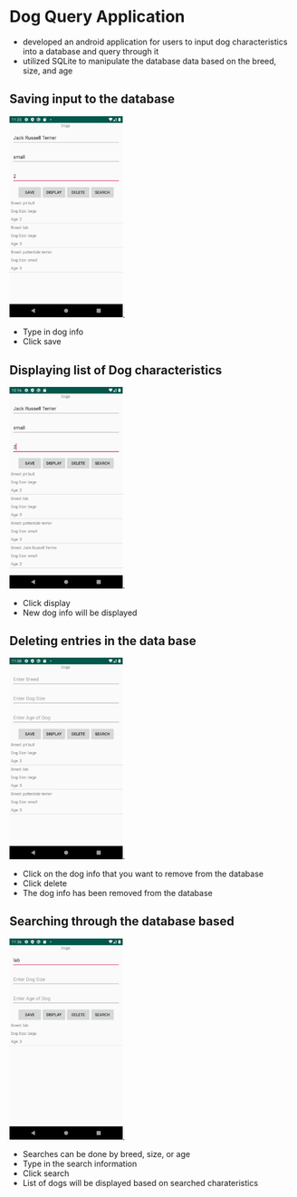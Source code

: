 # Dog Query Application
- developed an android application for users to input dog characteristics into a database and query through it
- utilized SQLite to manipulate the database data based on the breed, size, and age
## Saving input to the database
<img src=images/image7.png width= "200">.
- Type in dog info
- Click save
## Displaying list of Dog characteristics
<img src=images/image.png width= "200">.
- Click display
- New dog info will be displayed 
## Deleting entries in the data base
<img src=images/image6.png width= "200">.
- Click on the dog info that you want to remove from the database
- Click delete
- The dog info has been removed from the database
## Searching through the database based
<img src=images/image10.png width= "200">.
- Searches can be done by breed, size, or age
- Type in the search information
- Click search
- List of dogs will be displayed based on searched charateristics 
